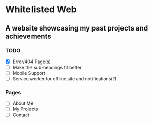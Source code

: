 # Whitelisted Web
## A website showcasing my past projects and achievements


### TODO

* [X] Error/404 Page(s)
* [ ] Make the sub-headings fit better
* [ ] Mobile Support
* [ ] Service worker for offline site and notifications(?)

### Pages
* [ ] About Me
* [ ] My Projects
* [ ] Contact